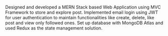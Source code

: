 Designed and developed a MERN Stack based Web Application using MVC Framework to store and explore post. Implemented email login using JWT for user authentication to maintain functionalities like create, delete, like post and view only followed ones. Set up database with MongoDB Atlas and used Redux as the state management solution.
